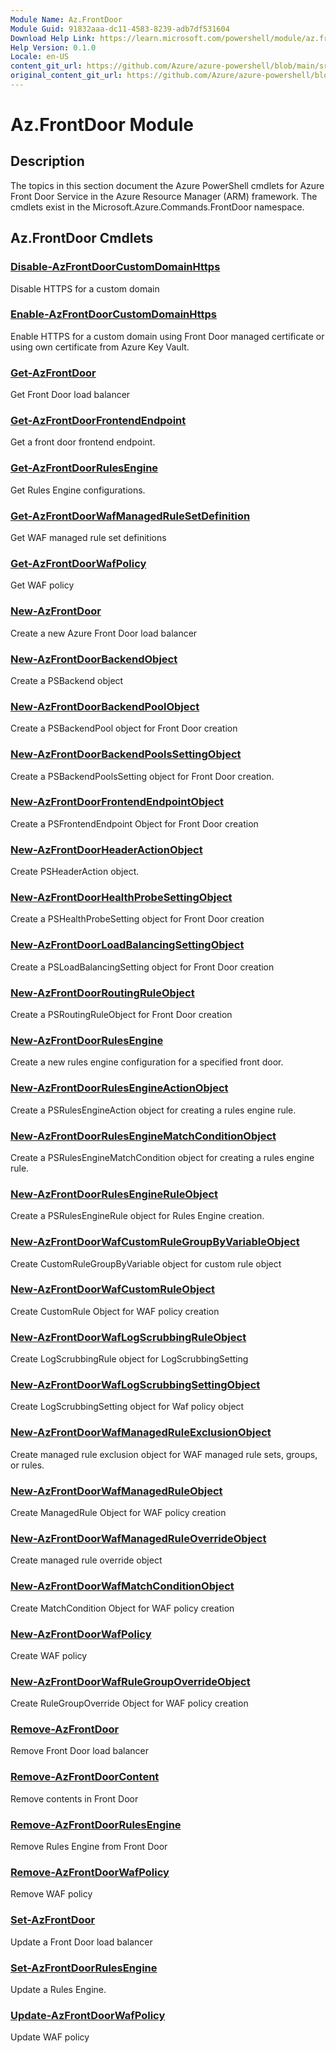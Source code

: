 ```yaml
---
Module Name: Az.FrontDoor
Module Guid: 91832aaa-dc11-4583-8239-adb7df531604
Download Help Link: https://learn.microsoft.com/powershell/module/az.frontdoor
Help Version: 0.1.0
Locale: en-US
content_git_url: https://github.com/Azure/azure-powershell/blob/main/src/FrontDoor/FrontDoor/help/Az.FrontDoor.md
original_content_git_url: https://github.com/Azure/azure-powershell/blob/main/src/FrontDoor/FrontDoor/help/Az.FrontDoor.md
---
```


# Az.FrontDoor Module
## Description
The topics in this section document the Azure PowerShell cmdlets for Azure Front Door Service in the Azure Resource Manager (ARM) framework. The cmdlets exist in the Microsoft.Azure.Commands.FrontDoor namespace.

## Az.FrontDoor Cmdlets
### [Disable-AzFrontDoorCustomDomainHttps](Disable-AzFrontDoorCustomDomainHttps.md)
Disable HTTPS for a custom domain

### [Enable-AzFrontDoorCustomDomainHttps](Enable-AzFrontDoorCustomDomainHttps.md)
Enable HTTPS for a custom domain using Front Door managed certificate or using own certificate from Azure Key Vault.

### [Get-AzFrontDoor](Get-AzFrontDoor.md)
Get Front Door load balancer

### [Get-AzFrontDoorFrontendEndpoint](Get-AzFrontDoorFrontendEndpoint.md)
Get a front door frontend endpoint.

### [Get-AzFrontDoorRulesEngine](Get-AzFrontDoorRulesEngine.md)
Get Rules Engine configurations.

### [Get-AzFrontDoorWafManagedRuleSetDefinition](Get-AzFrontDoorWafManagedRuleSetDefinition.md)
Get WAF managed rule set definitions

### [Get-AzFrontDoorWafPolicy](Get-AzFrontDoorWafPolicy.md)
Get WAF policy

### [New-AzFrontDoor](New-AzFrontDoor.md)
Create a new Azure Front Door load balancer

### [New-AzFrontDoorBackendObject](New-AzFrontDoorBackendObject.md)
Create a PSBackend object

### [New-AzFrontDoorBackendPoolObject](New-AzFrontDoorBackendPoolObject.md)
Create a PSBackendPool object for Front Door creation

### [New-AzFrontDoorBackendPoolsSettingObject](New-AzFrontDoorBackendPoolsSettingObject.md)
Create a PSBackendPoolsSetting object for Front Door creation.

### [New-AzFrontDoorFrontendEndpointObject](New-AzFrontDoorFrontendEndpointObject.md)
Create a PSFrontendEndpoint Object for Front Door creation

### [New-AzFrontDoorHeaderActionObject](New-AzFrontDoorHeaderActionObject.md)
Create PSHeaderAction object.

### [New-AzFrontDoorHealthProbeSettingObject](New-AzFrontDoorHealthProbeSettingObject.md)
Create a PSHealthProbeSetting object for Front Door creation

### [New-AzFrontDoorLoadBalancingSettingObject](New-AzFrontDoorLoadBalancingSettingObject.md)
Create a PSLoadBalancingSetting object for Front Door creation

### [New-AzFrontDoorRoutingRuleObject](New-AzFrontDoorRoutingRuleObject.md)
Create a PSRoutingRuleObject for Front Door creation

### [New-AzFrontDoorRulesEngine](New-AzFrontDoorRulesEngine.md)
Create a new rules engine configuration for a specified front door. 

### [New-AzFrontDoorRulesEngineActionObject](New-AzFrontDoorRulesEngineActionObject.md)
Create a PSRulesEngineAction object for creating a rules engine rule.

### [New-AzFrontDoorRulesEngineMatchConditionObject](New-AzFrontDoorRulesEngineMatchConditionObject.md)
Create a PSRulesEngineMatchCondition object for creating a rules engine rule.

### [New-AzFrontDoorRulesEngineRuleObject](New-AzFrontDoorRulesEngineRuleObject.md)
Create a PSRulesEngineRule object for Rules Engine creation.

### [New-AzFrontDoorWafCustomRuleGroupByVariableObject](New-AzFrontDoorWafCustomRuleGroupByVariableObject.md)
Create CustomRuleGroupByVariable object for custom rule object

### [New-AzFrontDoorWafCustomRuleObject](New-AzFrontDoorWafCustomRuleObject.md)
Create CustomRule Object for WAF policy creation

### [New-AzFrontDoorWafLogScrubbingRuleObject](New-AzFrontDoorWafLogScrubbingRuleObject.md)
Create LogScrubbingRule object for LogScrubbingSetting

### [New-AzFrontDoorWafLogScrubbingSettingObject](New-AzFrontDoorWafLogScrubbingSettingObject.md)
Create LogScrubbingSetting object for Waf policy object

### [New-AzFrontDoorWafManagedRuleExclusionObject](New-AzFrontDoorWafManagedRuleExclusionObject.md)
Create managed rule exclusion object for WAF managed rule sets, groups, or rules.

### [New-AzFrontDoorWafManagedRuleObject](New-AzFrontDoorWafManagedRuleObject.md)
Create ManagedRule Object for WAF policy creation

### [New-AzFrontDoorWafManagedRuleOverrideObject](New-AzFrontDoorWafManagedRuleOverrideObject.md)
Create managed rule override object

### [New-AzFrontDoorWafMatchConditionObject](New-AzFrontDoorWafMatchConditionObject.md)
Create MatchCondition Object for WAF policy creation

### [New-AzFrontDoorWafPolicy](New-AzFrontDoorWafPolicy.md)
Create WAF policy

### [New-AzFrontDoorWafRuleGroupOverrideObject](New-AzFrontDoorWafRuleGroupOverrideObject.md)
Create RuleGroupOverride Object for WAF policy creation

### [Remove-AzFrontDoor](Remove-AzFrontDoor.md)
Remove Front Door load balancer

### [Remove-AzFrontDoorContent](Remove-AzFrontDoorContent.md)
Remove contents in Front Door

### [Remove-AzFrontDoorRulesEngine](Remove-AzFrontDoorRulesEngine.md)
Remove Rules Engine from Front Door

### [Remove-AzFrontDoorWafPolicy](Remove-AzFrontDoorWafPolicy.md)
Remove WAF policy

### [Set-AzFrontDoor](Set-AzFrontDoor.md)
Update a Front Door load balancer

### [Set-AzFrontDoorRulesEngine](Set-AzFrontDoorRulesEngine.md)
Update a Rules Engine.

### [Update-AzFrontDoorWafPolicy](Update-AzFrontDoorWafPolicy.md)
Update WAF policy

